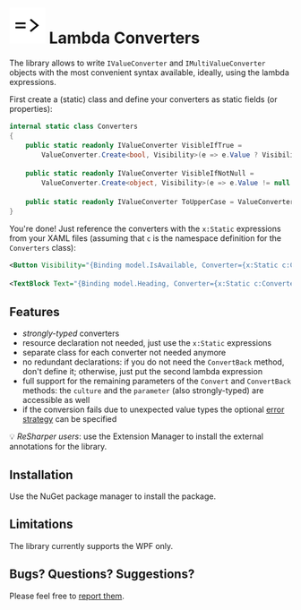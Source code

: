 # ![](Icon.png) Lambda Converters

The library allows to write `IValueConverter` and `IMultiValueConverter` objects with the most convenient syntax available, ideally, using the lambda expressions.

First create a (static) class and define your converters as static fields (or properties):

```csharp
internal static class Converters
{
    public static readonly IValueConverter VisibleIfTrue =
        ValueConverter.Create<bool, Visibility>(e => e.Value ? Visibility.Visible : Visibility.Collapsed);

    public static readonly IValueConverter VisibleIfNotNull =
        ValueConverter.Create<object, Visibility>(e => e.Value != null ? Visibility.Visible : Visibility.Collapsed);

    public static readonly IValueConverter ToUpperCase = ValueConverter.Create<string, string>(e => e.Value.ToUpper());
}
```

You're done! Just reference the converters with the `x:Static` expressions from your XAML files (assuming that `c` is the namespace definition for the `Converters` class):

```xml
<Button Visibility="{Binding model.IsAvailable, Converter={x:Static c:Converters.VisibleIfTrue}}" />

<TextBlock Text="{Binding model.Heading, Converter={x:Static c:Converters.ToUpperCase}}" />
```

## Features
- *strongly-typed* converters
- resource declaration not needed, just use the `x:Static` expressions
- separate class for each converter not needed anymore
- no redundant declarations: if you do not need the `ConvertBack` method, don't define it; otherwise, just put the second lambda expression
- full support for the remaining parameters of the `Convert` and `ConvertBack` methods: the `culture` and the `parameter` (also strongly-typed) are accessible as well
- if the conversion fails due to unexpected value types the optional [error strategy](LambdaConverters.Wpf/ConverterErrorStrategy.cs) can be specified

:bulb: *ReSharper users*: use the Extension Manager to install the external annotations for the library.

## Installation
Use the NuGet package manager to install the package.

## Limitations
The library currently supports the WPF only.

## Bugs? Questions? Suggestions?
Please feel free to [report them](https://github.com/michael-damatov/lambda-converters/issues).
